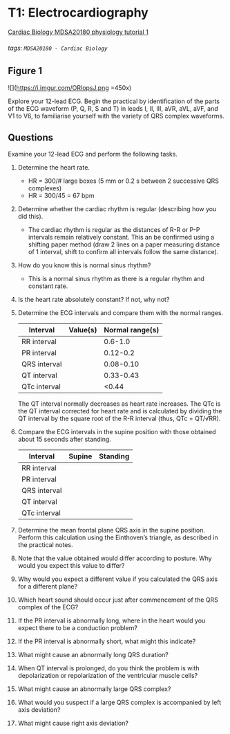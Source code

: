 # T1: Electrocardiography 
[Cardiac Biology MDSA20180 physiology tutorial 1](https://brightspace.ucd.ie/d2l/le/content/155449/viewContent/1881620/View)
###### tags: `MDSA20180 - Cardiac Biology`

## Figure 1
![](https://i.imgur.com/ORIopsJ.png =450x)

Explore your 12-lead ECG. Begin the practical by identification of the  parts of the ECG waveform (P, Q, R, S and  T)  in  leads  I,  II,  III,  aVR, aVL,  aVF,  and  V1  to  V6,  to familiarise  yourself  with  the variety of QRS complex waveforms. 
 
## Questions
Examine your 12-lead ECG and perform the following tasks. 
 
1. Determine the heart rate.
    - HR = 300/# large boxes (5 mm or 0.2 s between 2 successive QRS complexes)
    - HR = 300/45 = 67 bpm
 
2. Determine whether the cardiac rhythm is regular (describing how you did this).
    - The cardiac rhythm is regular as the distances of R-R or P-P intervals remain relatively constant. This an be confirmed using a shifting paper method (draw 2 lines on a paper measuring distance of 1 interval, shift to confirm all intervals follow the same distance).
 
3. How do you know this is normal sinus rhythm? 
    - This is a normal sinus rhythm as there is a regular rhythm and constant rate.
 
4. Is the heart rate absolutely constant? If not, why not? 
 
 
5. Determine the ECG intervals and compare them with the normal ranges. 


    | Interval | Value(s) | Normal range(s)| 
    | -------- | -------- | -------- |
    | RR interval | | 0.6-1.0 | 
    | PR interval | | 0.12-0.2 |
    | QRS interval | | 0.08-0.10 | 
    | QT interval | | 0.33-0.43 |
    | QTc interval | | <0.44 | 

    The QT interval normally decreases as heart rate increases. The QTc is the QT interval corrected for heart rate and is calculated by dividing the QT interval by the square root of the R-R interval (thus, QTc = QT/√RR). 
 
6. Compare the ECG intervals in the supine  position with those obtained about 15 seconds after standing. 

    | Interval | Supine | Standing| 
    | -------- | -------- | -------- |
    | RR interval | | | 
    | PR interval | | | 
    | QRS interval | | | 
    | QT interval | | | 
    | QTc interval | | | 
 
7. Determine the mean frontal plane QRS axis in the supine position. Perform this calculation using the Einthoven’s triangle, as described in the practical notes. 
 
8. Note that the value obtained would differ according to posture. Why would you expect this value to differ? 
 
9. Why would you expect a different value if you calculated the QRS axis for a different plane? 
 
10. Which heart sound should occur just after commencement of the QRS complex of the ECG? 
 
11.  If  the  PR  interval  is  abnormally  long,  where  in  the  heart  would  you  expect  there  to  be  a conduction problem? 
 
12. If the PR interval is abnormally short, what might this indicate? 
 
13. What might cause an abnormally long QRS duration? 
 
14. When QT interval is prolonged, do you think the problem is with depolarization or repolarization of the ventricular muscle cells? 
 
15. What might cause an abnormally large QRS complex? 
 
16. What would you suspect if a large QRS complex is accompanied by left axis deviation? 
 
17. What might cause right axis deviation? 
 
